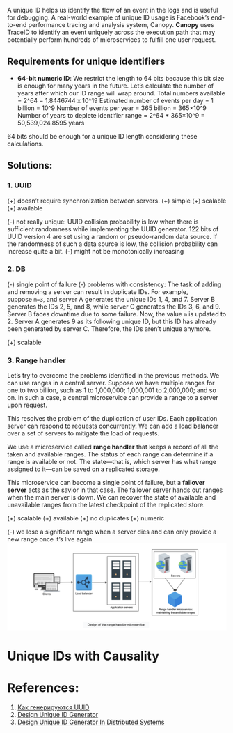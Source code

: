 A unique ID helps us identify the flow of an event in the logs and is useful for debugging. A real-world example of unique ID usage is Facebook’s end-to-end performance tracing and analysis system, Canopy. **Canopy** uses TraceID to identify an event uniquely across the execution path that may potentially perform hundreds of microservices to fulfill one user request.
## Requirements for unique identifiers

- **64-bit numeric ID**: We restrict the length to 64 bits because this bit size is enough for many years in the future. Let’s calculate the number of years after which our ID range will wrap around.
    Total numbers available = 2^64 = 1.8446744 x 10^19
    Estimated number of events per day = 1 billion = 10^9
    Number of events per year = 365 billion = 365×10^9
    Number of years to deplete identifier range = 2^64 * 365×10^9​ = 50,539,024.8595 years

64 bits should be enough for a unique ID length considering these calculations.

## Solutions:

### 1. UUID

(+) doesn’t require synchronization between servers.
(+) simple
(+) scalable
(+) available 

(-) not really unique: UUID collision probability is low when there is sufficient randomness while implementing the UUID generator. 122 bits of UUID version 4 are set using a random or pseudo-random data source. If the randomness of such a data source is low, the collision probability can increase quite a bit.
(-) might not be monotonically increasing

### 2. DB

(-) single point of failure
(-) problems with consistency: The task of adding and removing a server can result in duplicate IDs. For example, suppose `m=3`, and server A generates the unique IDs 1, 4, and 7. Server B generates the IDs 2, 5, and 8, while server C generates the IDs 3, 6, and 9. Server B faces downtime due to some failure. Now, the value `m` is updated to 2. Server A generates 9 as its following unique ID, but this ID has already been generated by server C. Therefore, the IDs aren’t unique anymore.

(+) scalable

### 3. Range handler

Let’s try to overcome the problems identified in the previous methods. We can use ranges in a central server. Suppose we have multiple ranges for one to two billion, such as 1 to 1,000,000; 1,000,001 to 2,000,000; and so on. In such a case, a central microservice can provide a range to a server upon request.

This resolves the problem of the duplication of user IDs. Each application server can respond to requests concurrently. We can add a load balancer over a set of servers to mitigate the load of requests.

We use a microservice called **range handler** that keeps a record of all the taken and available ranges. The status of each range can determine if a range is available or not. The state—that is, which server has what range assigned to it—can be saved on a replicated storage.

This microservice can become a single point of failure, but a **failover server** acts as the savior in that case. The failover server hands out ranges when the main server is down. We can recover the state of available and unavailable ranges from the latest checkpoint of the replicated store.

(+) scalable
(+) available
(+) no duplicates
(+) numeric

(-) we lose a significant range when a server dies and can only provide a new range once it’s live again
![](../../../_Attachments/Pasted%20image%2020240127220104.png)

# Unique IDs with Causality



# References:

1. [Как генерируются UUID](https://habr.com/ru/company/mailru/blog/522094/)
2. [Design Unique ID Generator](https://ishan-aggarwal.medium.com/design-unique-id-generator-c350281382d3)
3. [Design Unique ID Generator In Distributed Systems](https://medium.com/@samjingwen/design-unique-id-generator-in-distributed-systems-1e0f15f8b46e)